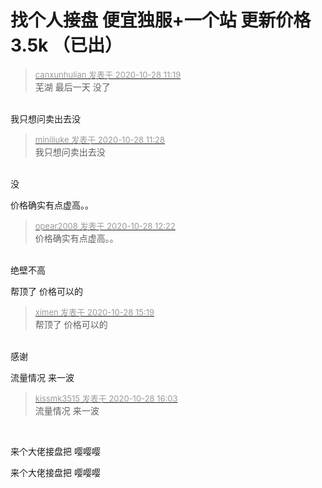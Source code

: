 # 找个人接盘 便宜独服+一个站 更新价格3.5k （已出）


<div class="quote"><blockquote><font size="2"><a href="https://www.hostloc.com/forum.php?mod=redirect&amp;goto=findpost&amp;pid=9363112&amp;ptid=758773" target="_blank"><font color="#999999">canxunhulian 发表于 2020-10-28 11:19</font></a></font><br />
芜湖 最后一天 没了</blockquote></div><br />
我只想问卖出去没<img src="static/image/smiley/default/lol.gif" smilieid="12" border="0" alt="" />

<div class="quote"><blockquote><font size="2"><a href="https://www.hostloc.com/forum.php?mod=redirect&amp;goto=findpost&amp;pid=9363162&amp;ptid=758773" target="_blank"><font color="#999999">miniliuke 发表于 2020-10-28 11:28</font></a></font><br />
我只想问卖出去没</blockquote></div><br />
没 <img src="static/image/smiley/default/lol.gif" smilieid="12" border="0" alt="" />

价格确实有点虚高。。

<div class="quote"><blockquote><font size="2"><a href="https://www.hostloc.com/forum.php?mod=redirect&amp;goto=findpost&amp;pid=9363401&amp;ptid=758773" target="_blank"><font color="#999999">opear2008 发表于 2020-10-28 12:22</font></a></font><br />
价格确实有点虚高。。</blockquote></div><br />
绝壁不高

帮顶了 价格可以的

<div class="quote"><blockquote><font size="2"><a href="https://www.hostloc.com/forum.php?mod=redirect&amp;goto=findpost&amp;pid=9364273&amp;ptid=758773" target="_blank"><font color="#999999">ximen 发表于 2020-10-28 15:19</font></a></font><br />
帮顶了 价格可以的</blockquote></div><br />
感谢

流量情况 来一波

<div class="quote"><blockquote><font size="2"><a href="https://www.hostloc.com/forum.php?mod=redirect&amp;goto=findpost&amp;pid=9364517&amp;ptid=758773" target="_blank"><font color="#999999">kissmk3515 发表于 2020-10-28 16:03</font></a></font><br />
流量情况 来一波</blockquote></div><br />
<img id="aimg_KEODL" onclick="zoom(this, this.src, 0, 0, 0)" class="zoom" src="https://i.maoniang.net/2020/10/28/image3028b3a5ee07e663.png" onmouseover="img_onmouseoverfunc(this)" onload="thumbImg(this)" border="0" alt="" />

来个大佬接盘把 嘤嘤嘤

来个大佬接盘把 嘤嘤嘤<br />

